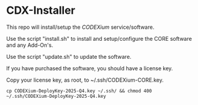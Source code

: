 # CDX-Installer

This repo will install/setup the _CODEXium_ service/software.

Use the script "install.sh" to install and setup/configure the CORE software and any Add-On's.

Use the script "update.sh" to update the software.

If you have purchased the software, you should have a license key.

Copy your license key, as root, to ~/.ssh/CODEXium-CORE.key.

```
cp CODEXium-DeployKey-2025-Q4.key ~/.ssh/ && chmod 400 ~/.ssh/CODEXium-DeployKey-2025-Q4.key
```


